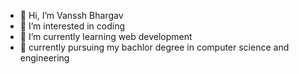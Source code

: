- 👋 Hi, I’m Vanssh Bhargav
- 👀 I’m interested in coding
- 🌱 I’m currently learning web development
- 📖 currently pursuing my bachlor degree in computer science and engineering

<!---
vansshb5/vansshb5 is a ✨ special ✨ repository because its `README.md` (this file) appears on your GitHub profile.
You can click the Preview link to take a look at your changes.
--->
